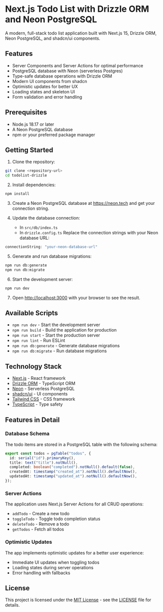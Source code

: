 # Next.js Todo List with Drizzle ORM and Neon PostgreSQL

A modern, full-stack todo list application built with Next.js 15, Drizzle ORM, Neon PostgreSQL, and shadcn/ui components.

## Features

- Server Components and Server Actions for optimal performance
- PostgreSQL database with Neon (serverless Postgres)
- Type-safe database operations with Drizzle ORM
- Modern UI components from shadcn
- Optimistic updates for better UX
- Loading states and skeleton UI
- Form validation and error handling

## Prerequisites

- Node.js 18.17 or later
- A Neon PostgreSQL database
- npm or your preferred package manager

## Getting Started

1. Clone the repository:
```bash
git clone <repository-url>
cd todolist-drizzle
```

2. Install dependencies:
```bash
npm install
```

3. Create a Neon PostgreSQL database at https://neon.tech and get your connection string.

4. Update the database connection:
   - In `src/db/index.ts`
   - In `drizzle.config.ts`
   Replace the connection strings with your Neon database URL:
```typescript
connectionString: "your-neon-database-url"
```

5. Generate and run database migrations:
```bash
npm run db:generate
npm run db:migrate
```

6. Start the development server:
```bash
npm run dev
```

7. Open [http://localhost:3000](http://localhost:3000) with your browser to see the result.

## Available Scripts

- `npm run dev` - Start the development server
- `npm run build` - Build the application for production
- `npm run start` - Start the production server
- `npm run lint` - Run ESLint
- `npm run db:generate` - Generate database migrations
- `npm run db:migrate` - Run database migrations

## Technology Stack

- [Next.js](https://nextjs.org/) - React framework
- [Drizzle ORM](https://orm.drizzle.team/) - TypeScript ORM
- [Neon](https://neon.tech/) - Serverless PostgreSQL
- [shadcn/ui](https://ui.shadcn.com/) - UI components
- [Tailwind CSS](https://tailwindcss.com/) - CSS framework
- [TypeScript](https://www.typescriptlang.org/) - Type safety

## Features in Detail

### Database Schema

The todo items are stored in a PostgreSQL table with the following schema:

```typescript
export const todos = pgTable("todos", {
  id: serial("id").primaryKey(),
  title: text("title").notNull(),
  completed: boolean("completed").notNull().default(false),
  createdAt: timestamp("created_at").notNull().defaultNow(),
  updatedAt: timestamp("updated_at").notNull().defaultNow(),
});
```

### Server Actions

The application uses Next.js Server Actions for all CRUD operations:

- `addTodo` - Create a new todo
- `toggleTodo` - Toggle todo completion status
- `deleteTodo` - Remove a todo
- `getTodos` - Fetch all todos

### Optimistic Updates

The app implements optimistic updates for a better user experience:

- Immediate UI updates when toggling todos
- Loading states during server operations
- Error handling with fallbacks

## License

This project is licensed under the [MIT License](LICENSE) - see the [LICENSE](LICENSE) file for details.
